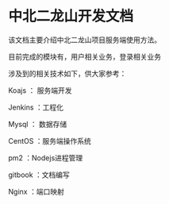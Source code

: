 # 中北二龙山开发文档

该文档主要介绍中北二龙山项目服务端使用方法。

目前完成的模块有，用户相关业务，登录相关业务

涉及到的相关技术如下，供大家参考：

Koajs ： 服务端开发

Jenkins ：工程化

Mysql ： 数据存储

CentOS ：服务端操作系统

pm2  ：Nodejs进程管理

gitbook ：文档编写

Nginx ：端口映射